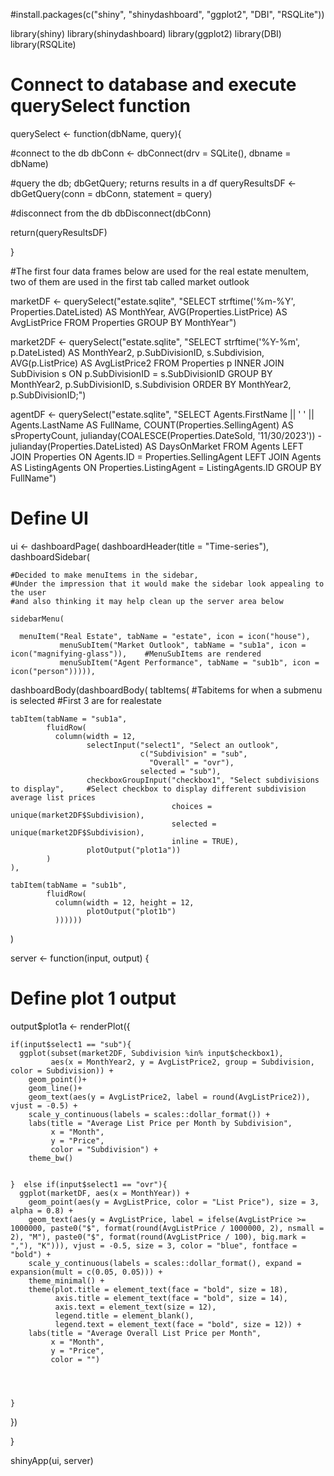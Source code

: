 #install.packages(c("shiny", "shinydashboard", "ggplot2", "DBI", "RSQLite"))


library(shiny)
library(shinydashboard)
library(ggplot2)
library(DBI)
library(RSQLite)


# Connect to database and execute querySelect function

querySelect <- function(dbName, query){
  
  #connect to the db
  dbConn <- dbConnect(drv = SQLite(), dbname = dbName)
  
  #query the db; dbGetQuery; returns results in a df
  queryResultsDF <- dbGetQuery(conn = dbConn, statement = query)
  
  #disconnect from the db
  dbDisconnect(dbConn)
  
  
  return(queryResultsDF)
  
  
}




#The first four data frames below are used for the real estate menuItem, two of them are used in the first tab called market outlook

marketDF <- querySelect("estate.sqlite", "SELECT strftime('%m-%Y', Properties.DateListed) AS MonthYear,
                        AVG(Properties.ListPrice) AS AvgListPrice
                        FROM Properties
                        GROUP BY MonthYear")

market2DF <- querySelect("estate.sqlite", "SELECT strftime('%Y-%m', p.DateListed) AS MonthYear2, p.SubDivisionID, s.Subdivision, AVG(p.ListPrice) AS AvgListPrice2
                         FROM Properties p
                         INNER JOIN SubDivision s ON p.SubDivisionID = s.SubDivisionID
                         GROUP BY MonthYear2, p.SubDivisionID, s.Subdivision
                         ORDER BY MonthYear2, p.SubDivisionID;")


agentDF <- querySelect("estate.sqlite", "SELECT
                       Agents.FirstName || ' ' || Agents.LastName AS FullName, 
                       COUNT(Properties.SellingAgent) AS sPropertyCount, 
                       julianday(COALESCE(Properties.DateSold, '11/30/2023')) - julianday(Properties.DateListed) AS DaysOnMarket
                       FROM Agents
                       LEFT JOIN Properties ON Agents.ID = Properties.SellingAgent
                       LEFT JOIN Agents AS ListingAgents ON Properties.ListingAgent = ListingAgents.ID
                       GROUP BY FullName")

# Define UI
ui <- dashboardPage(
  dashboardHeader(title = "Time-series"),
  dashboardSidebar(
    
    #Decided to make menuItems in the sidebar,
    #Under the impression that it would make the sidebar look appealing to the user 
    #and also thinking it may help clean up the server area below 
    
    sidebarMenu(
      
      menuItem("Real Estate", tabName = "estate", icon = icon("house"), 
               menuSubItem("Market Outlook", tabName = "sub1a", icon = icon("magnifying-glass")),    #MenuSubItems are rendered
               menuSubItem("Agent Performance", tabName = "sub1b", icon = icon("person"))))),
  dashboardBody(dashboardBody( tabItems(
    #Tabitems for when a submenu is selected
    #First 3 are for realestate
    
    tabItem(tabName = "sub1a",
            fluidRow(
              column(width = 12,
                     selectInput("select1", "Select an outlook",
                                 c("Subdivision" = "sub",
                                   "Overall" = "ovr"),
                                 selected = "sub"),
                     checkboxGroupInput("checkbox1", "Select subdivisions to display",     #Select checkbox to display different subdivision average list prices 
                                        choices = unique(market2DF$Subdivision),
                                        selected = unique(market2DF$Subdivision),
                                        inline = TRUE),
                     plotOutput("plot1a"))
            )
    ),
    
    tabItem(tabName = "sub1b",
            fluidRow(
              column(width = 12, height = 12,
                     plotOutput("plot1b")
              ))))))
)


server <- function(input, output) {
  
  # Define plot 1 output
  output$plot1a <- renderPlot({
    
    if(input$select1 == "sub"){
      ggplot(subset(market2DF, Subdivision %in% input$checkbox1),
             aes(x = MonthYear2, y = AvgListPrice2, group = Subdivision, color = Subdivision)) +
        geom_point()+
        geom_line()+
        geom_text(aes(y = AvgListPrice2, label = round(AvgListPrice2)), vjust = -0.5) +
        scale_y_continuous(labels = scales::dollar_format()) +
        labs(title = "Average List Price per Month by Subdivision",
             x = "Month",
             y = "Price", 
             color = "Subdivision") +
        theme_bw()
      
      
    }  else if(input$select1 == "ovr"){
      ggplot(marketDF, aes(x = MonthYear)) + 
        geom_point(aes(y = AvgListPrice, color = "List Price"), size = 3, alpha = 0.8) +
        geom_text(aes(y = AvgListPrice, label = ifelse(AvgListPrice >= 1000000, paste0("$", format(round(AvgListPrice / 1000000, 2), nsmall = 2), "M"), paste0("$", format(round(AvgListPrice / 100), big.mark = ","), "K"))), vjust = -0.5, size = 3, color = "blue", fontface = "bold") +
        scale_y_continuous(labels = scales::dollar_format(), expand = expansion(mult = c(0.05, 0.05))) +
        theme_minimal() +
        theme(plot.title = element_text(face = "bold", size = 18),
              axis.title = element_text(face = "bold", size = 14),
              axis.text = element_text(size = 12),
              legend.title = element_blank(),
              legend.text = element_text(face = "bold", size = 12)) +
        labs(title = "Average Overall List Price per Month",
             x = "Month",
             y = "Price",
             color = "") 
      
      
      
      
    }
  })
  
  
}

shinyApp(ui, server)



